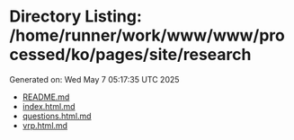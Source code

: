 # Directory Listing: /home/runner/work/www/www/processed/ko/pages/site/research
Generated on: Wed May  7 05:17:35 UTC 2025

- [README.md](README.md)
- [index.html.md](index.html.md)
- [questions.html.md](questions.html.md)
- [vrp.html.md](vrp.html.md)
